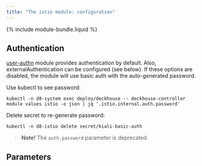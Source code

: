 ```yaml
---
title: "The istio module: configuration"
---
```


{% include module-bundle.liquid %}

## Authentication

[user-authn](../150-user-authn/) module provides authentication by default. Also, externalAuthentication can be configured (see below).
If these options are disabled, the module will use basic auth with the auto-generated password.

Use kubectl to see password:

```shell
kubectl -n d8-system exec deploy/deckhouse -- deckhouse-controller module values istio -o json | jq '.istio.internal.auth.password'
```

Delete secret to re-generate password:

```shell
kubectl -n d8-istio delete secret/kiali-basic-auth
```

> **Note!** The `auth.password` parameter is deprecated.

## Parameters

<!-- SCHEMA -->
